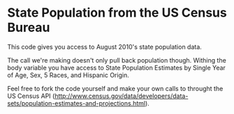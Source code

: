 # State Population from the US Census Bureau

This code gives you access to August 2010's state population data.

The call we're making doesn't only pull back population though. Withing the body variable you have access to State Population Estimates by Single Year of Age, Sex, 5 Races, and Hispanic Origin.

Feel free to fork the code yourself and make your own calls to throught the US Census API (http://www.census.gov/data/developers/data-sets/population-estimates-and-projections.html).